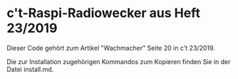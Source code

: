 # c't-Raspi-Radiowecker aus Heft 23/2019

Dieser Code gehört zum Artikel "Wachmacher" Seite 20 in c't 23/2019.

Die zur Installation zugehörigen Kommandos zum Kopieren finden Sie in der Datei install.md.